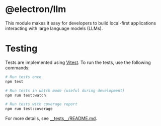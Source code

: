 # @electron/llm

This module makes it easy for developers to build local-first applications interacting with large language models (LLMs).

# Testing

Tests are implemented using [Vitest](https://vitest.dev/). To run the tests, use the following commands:

```bash
# Run tests once
npm test

# Run tests in watch mode (useful during development)
npm run test:watch

# Run tests with coverage report
npm run test:coverage
```

For more details, see [\_\_tests\_\_/README.md](\_\_tests\_\_/README.md).


